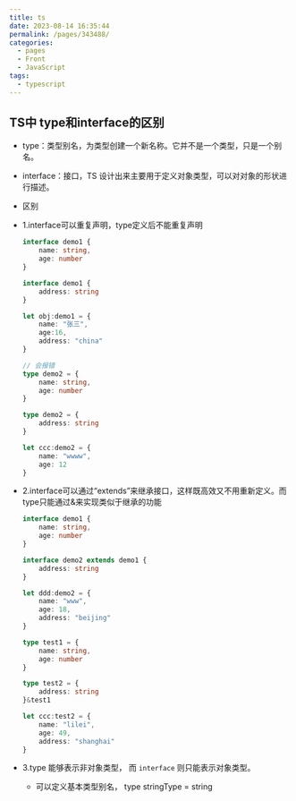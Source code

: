 ```yaml
---
title: ts
date: 2023-08-14 16:35:44
permalink: /pages/343488/
categories:
  - pages
  - Front
  - JavaScript
tags:
  - typescript
---
```


## TS中 type和interface的区别

- type：类型别名，为类型创建一个新名称。它并不是一个类型，只是一个别名。

- interface：接口，TS 设计出来主要用于定义对象类型，可以对对象的形状进行描述。

- 区别

- 1.interface可以重复声明，type定义后不能重复声明

  ```typescript
  interface demo1 {
      name: string,
      age: number
  }
  
  interface demo1 {
      address: string
  }
  
  let obj:demo1 = {
      name: "张三",
      age:16,
      address: "china"
  }
  
  // 会报错
  type demo2 = {
      name: string,
      age: number
  }
  
  type demo2 = {
      address: string
  }
  
  let ccc:demo2 = {
      name: "wwww",
      age: 12
  }
  ```

  

- 2.interface可以通过“extends”来继承接口，这样既高效又不用重新定义。而type只能通过&来实现类似于继承的功能

  ```typescript
  interface demo1 {
      name: string,
      age: number
  }
  
  interface demo2 extends demo1 {
      address: string
  }
  
  let ddd:demo2 = {
      name: "www",
      age: 18,
      address: "beijing"
  }
  
  type test1 = {
      name: string,
      age: number
  }
  
  type test2 = {
      address: string
  }&test1
  
  let ccc:test2 = {
      name: "lilei",
      age: 49,
      address: "shanghai"
  }
  ```

  

- 3.type 能够表示非对象类型， 而 `interface` 则只能表示对象类型。

  - 可以定义基本类型别名， type stringType = string

